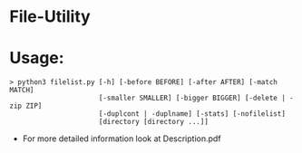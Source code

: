 # File-Utility

# Usage:
```
> python3 filelist.py [-h] [-before BEFORE] [-after AFTER] [-match MATCH]
                      [-smaller SMALLER] [-bigger BIGGER] [-delete | -zip ZIP]
                      [-duplcont | -duplname] [-stats] [-nofilelist]
                      [directory [directory ...]]
```
* For more detailed information look at Description.pdf
